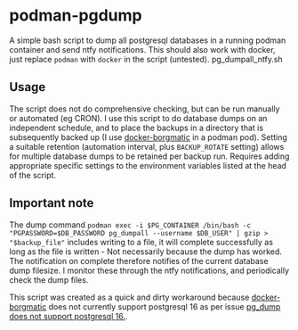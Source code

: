 # podman-pgdump

A simple bash script to dump all postgresql databases in a running podman container and send ntfy notifications. This should also work with docker, just replace `podman` with `docker` in the script (untested). pg_dumpall_ntfy.sh

## Usage

The script does not do comprehensive checking, but can be run manually or automated (eg CRON). I use this script to do database dumps on an independent schedule, and to place the backups in a directory that is subsequently backed up (I use [docker-borgmatic](https://github.com/borgmatic-collective/docker-borgmatic) in a podman pod). Setting a suitable retention (automation interval, plus `BACKUP_ROTATE` setting) allows for multiple database dumps to be retained per backup run. Requires adding appropriate specific settings to the environment variables listed at the head of the script.

## Important note

The dump command `podman exec -i $PG_CONTAINER /bin/bash -c "PGPASSWORD=$DB_PASSWORD pg_dumpall --username $DB_USER" | gzip > "$backup_file"` includes writing to a file, it will complete successfully as long as the file is written - Not necessarily because the dump has worked. The notification on complete therefore notifies of the current database dump filesize. I monitor these through the ntfy notifications, and periodically check the dump files.

This script was created as a quick and dirty workaround because [docker-borgmatic](https://github.com/borgmatic-collective/docker-borgmatic) does not currently support postgresql 16 as per issue [pg_dump does not support postgresql 16.](https://github.com/borgmatic-collective/docker-borgmatic/issues/313).
